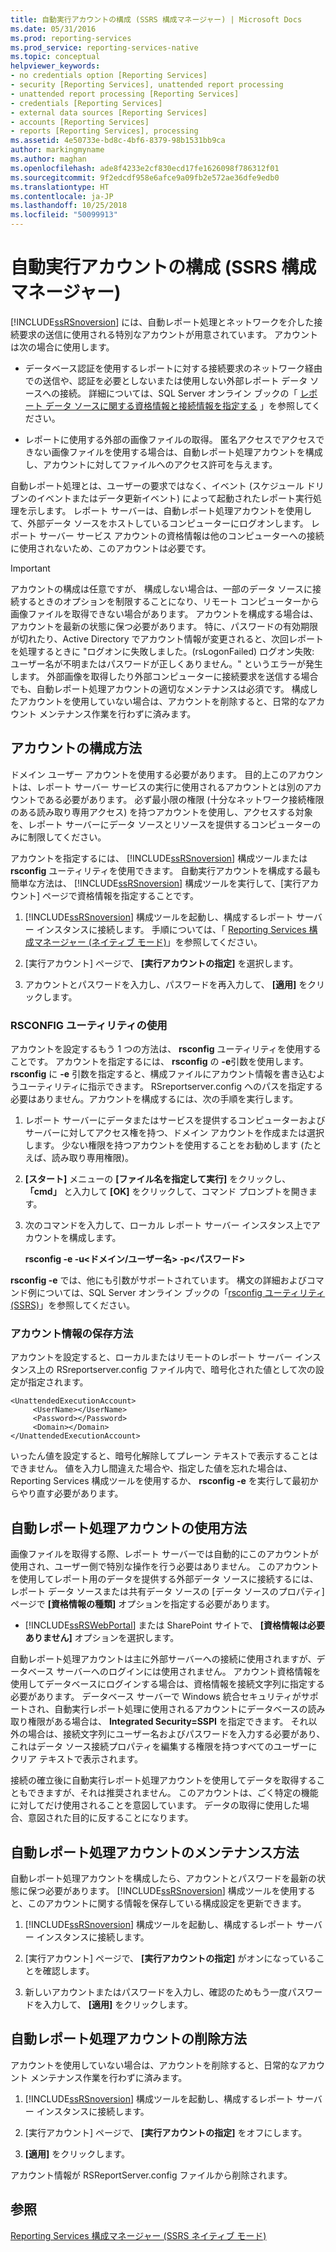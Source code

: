 ```yaml
---
title: 自動実行アカウントの構成 (SSRS 構成マネージャー) | Microsoft Docs
ms.date: 05/31/2016
ms.prod: reporting-services
ms.prod_service: reporting-services-native
ms.topic: conceptual
helpviewer_keywords:
- no credentials option [Reporting Services]
- security [Reporting Services], unattended report processing
- unattended report processing [Reporting Services]
- credentials [Reporting Services]
- external data sources [Reporting Services]
- accounts [Reporting Services]
- reports [Reporting Services], processing
ms.assetid: 4e50733e-bd8c-4bf6-8379-98b1531bb9ca
author: markingmyname
ms.author: maghan
ms.openlocfilehash: ade8f4233e2cf830ecd17fe1626098f786312f01
ms.sourcegitcommit: 9f2edcdf958e6afce9a09fb2e572ae36dfe9edb0
ms.translationtype: HT
ms.contentlocale: ja-JP
ms.lasthandoff: 10/25/2018
ms.locfileid: "50099913"
---
```

# <a name="configure-the-unattended-execution-account-ssrs-configuration-manager"></a>自動実行アカウントの構成 (SSRS 構成マネージャー)
  [!INCLUDE[ssRSnoversion](../../includes/ssrsnoversion-md.md)] には、自動レポート処理とネットワークを介した接続要求の送信に使用される特別なアカウントが用意されています。 アカウントは次の場合に使用します。  
  
-   データベース認証を使用するレポートに対する接続要求のネットワーク経由での送信や、認証を必要としないまたは使用しない外部レポート データ ソースへの接続。 詳細については、SQL Server オンライン ブックの「 [レポート データ ソースに関する資格情報と接続情報を指定する](../../reporting-services/report-data/specify-credential-and-connection-information-for-report-data-sources.md) 」を参照してください。  
  
-   レポートに使用する外部の画像ファイルの取得。 匿名アクセスでアクセスできない画像ファイルを使用する場合は、自動レポート処理アカウントを構成し、アカウントに対してファイルへのアクセス許可を与えます。  
  
 自動レポート処理とは、ユーザーの要求ではなく、イベント (スケジュール ドリブンのイベントまたはデータ更新イベント) によって起動されたレポート実行処理を示します。 レポート サーバーは、自動レポート処理アカウントを使用して、外部データ ソースをホストしているコンピューターにログオンします。 レポート サーバー サービス アカウントの資格情報は他のコンピューターへの接続に使用されないため、このアカウントは必要です。  
  
> [!IMPORTANT]  
>  アカウントの構成は任意ですが、 構成しない場合は、一部のデータ ソースに接続するときのオプションを制限することになり、リモート コンピューターから画像ファイルを取得できない場合があります。 アカウントを構成する場合は、アカウントを最新の状態に保つ必要があります。 特に、パスワードの有効期限が切れたり、Active Directory でアカウント情報が変更されると、次回レポートを処理するときに "ログオンに失敗しました。(rsLogonFailed) ログオン失敗: ユーザー名が不明またはパスワードが正しくありません。" というエラーが発生します。 外部画像を取得したり外部コンピューターに接続要求を送信する場合でも、自動レポート処理アカウントの適切なメンテナンスは必須です。 構成したアカウントを使用していない場合は、アカウントを削除すると、日常的なアカウント メンテナンス作業を行わずに済みます。  
  
## <a name="how-to-configure-the-account"></a>アカウントの構成方法  
 ドメイン ユーザー アカウントを使用する必要があります。 目的上このアカウントは、レポート サーバー サービスの実行に使用されるアカウントとは別のアカウントである必要があります。 必ず最小限の権限 (十分なネットワーク接続権限のある読み取り専用アクセス) を持つアカウントを使用し、アクセスする対象を、レポート サーバーにデータ ソースとリソースを提供するコンピューターのみに制限してください。  
  
 アカウントを指定するには、 [!INCLUDE[ssRSnoversion](../../includes/ssrsnoversion-md.md)] 構成ツールまたは **rsconfig** ユーティリティを使用できます。 自動実行アカウントを構成する最も簡単な方法は、 [!INCLUDE[ssRSnoversion](../../includes/ssrsnoversion-md.md)] 構成ツールを実行して、[実行アカウント] ページで資格情報を指定することです。  
  
1.  [!INCLUDE[ssRSnoversion](../../includes/ssrsnoversion-md.md)] 構成ツールを起動し、構成するレポート サーバー インスタンスに接続します。 手順については、「 [Reporting Services 構成マネージャー &#40;ネイティブ モード&#41;](../../reporting-services/install-windows/reporting-services-configuration-manager-native-mode.md)」を参照してください。  
  
2.  [実行アカウント] ページで、 **[実行アカウントの指定]** を選択します。  
  
3.  アカウントとパスワードを入力し、パスワードを再入力して、 **[適用]** をクリックします。  
  
### <a name="using-rsconfig-utility"></a>RSCONFIG ユーティリティの使用  
 アカウントを設定するもう 1 つの方法は、 **rsconfig** ユーティリティを使用することです。 アカウントを指定するには、 **rsconfig** の **-e**引数を使用します。 **rsconfig** に **-e** 引数を指定すると、構成ファイルにアカウント情報を書き込むようユーティリティに指示できます。 RSreportserver.config へのパスを指定する必要はありません。アカウントを構成するには、次の手順を実行します。  
  
1.  レポート サーバーにデータまたはサービスを提供するコンピューターおよびサーバーに対してアクセス権を持つ、ドメイン アカウントを作成または選択します。 少ない権限を持つアカウントを使用することをお勧めします (たとえば、読み取り専用権限)。  
  
2.  **[スタート]** メニューの **[ファイル名を指定して実行]** をクリックし、 **「cmd」** と入力して **[OK]** をクリックして、コマンド プロンプトを開きます。  
  
3.  次のコマンドを入力して、ローカル レポート サーバー インスタンス上でアカウントを構成します。  
  
     **rsconfig -e -u\<ドメイン/ユーザー名> -p\<パスワード>**  
  
 **rsconfig -e** では、他にも引数がサポートされています。 構文の詳細およびコマンド例については、SQL Server オンライン ブックの「[rsconfig ユーティリティ (SSRS)](../../reporting-services/tools/rsconfig-utility-ssrs.md)」を参照してください。  
  
### <a name="how-account-information-is-stored"></a>アカウント情報の保存方法  
 アカウントを設定すると、ローカルまたはリモートのレポート サーバー インスタンス上の RSreportserver.config ファイル内で、暗号化された値として次の設定が指定されます。  
  
```  
<UnattendedExecutionAccount>  
     <UserName></UserName>  
     <Password></Password>  
     <Domain></Domain>  
</UnattendedExecutionAccount>  
```  
  
 いったん値を設定すると、暗号化解除してプレーン テキストで表示することはできません。 値を入力し間違えた場合や、指定した値を忘れた場合は、Reporting Services 構成ツールを使用するか、 **rsconfig -e** を実行して最初からやり直す必要があります。  
  
## <a name="how-to-use-the-unattended-report-processing-account"></a>自動レポート処理アカウントの使用方法  
 画像ファイルを取得する際、レポート サーバーでは自動的にこのアカウントが使用され、ユーザー側で特別な操作を行う必要はありません。 このアカウントを使用してレポート用のデータを提供する外部データ ソースに接続するには、レポート データ ソースまたは共有データ ソースの [データ ソースのプロパティ] ページで **[資格情報の種類]** オプションを指定する必要があります。  
  
-   [!INCLUDE[ssRSWebPortal](../../includes/ssrswebportal.md)] または SharePoint サイトで、 **[資格情報は必要ありません]** オプションを選択します。  
  
 自動レポート処理アカウントは主に外部サーバーへの接続に使用されますが、データベース サーバーへのログインには使用されません。 アカウント資格情報を使用してデータベースにログインする場合は、資格情報を接続文字列に指定する必要があります。 データベース サーバーで Windows 統合セキュリティがサポートされ、自動実行レポート処理に使用されるアカウントにデータベースの読み取り権限がある場合は、 **Integrated Security=SSPI** を指定できます。 それ以外の場合は、接続文字列にユーザー名およびパスワードを入力する必要があり、これはデータ ソース接続プロパティを編集する権限を持つすべてのユーザーにクリア テキストで表示されます。  
  
 接続の確立後に自動実行レポート処理アカウントを使用してデータを取得することもできますが、それは推奨されません。 このアカウントは、ごく特定の機能に対してだけ使用されることを意図しています。 データの取得に使用した場合、意図された目的に反することになります。  
  
## <a name="how-to-maintain-the-unattended-report-processing-account"></a>自動レポート処理アカウントのメンテナンス方法  
 自動レポート処理アカウントを構成したら、アカウントとパスワードを最新の状態に保つ必要があります。 [!INCLUDE[ssRSnoversion](../../includes/ssrsnoversion-md.md)] 構成ツールを使用すると、このアカウントに関する情報を保存している構成設定を更新できます。  
  
1.  [!INCLUDE[ssRSnoversion](../../includes/ssrsnoversion-md.md)] 構成ツールを起動し、構成するレポート サーバー インスタンスに接続します。  
  
2.  [実行アカウント] ページで、 **[実行アカウントの指定]** がオンになっていることを確認します。  
  
3.  新しいアカウントまたはパスワードを入力し、確認のためもう一度パスワードを入力して、 **[適用]** をクリックします。  
  
## <a name="how-to-delete-the-unattended-report-processing-account"></a>自動レポート処理アカウントの削除方法  
 アカウントを使用していない場合は、アカウントを削除すると、日常的なアカウント メンテナンス作業を行わずに済みます。  
  
1.  [!INCLUDE[ssRSnoversion](../../includes/ssrsnoversion-md.md)] 構成ツールを起動し、構成するレポート サーバー インスタンスに接続します。  
  
2.  [実行アカウント] ページで、 **[実行アカウントの指定]** をオフにします。  
  
3.  **[適用]** をクリックします。  
  
 アカウント情報が RSReportServer.config ファイルから削除されます。  
  
## <a name="see-also"></a>参照  
 [Reporting Services 構成マネージャー (SSRS ネイティブ モード)](https://msdn.microsoft.com/379eab68-7f13-4997-8d64-38810240756e)  
  
  
